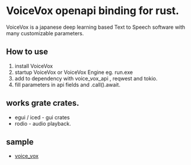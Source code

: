 # VoiceVox openapi binding for rust.
 VoiceVox is a japanese deep learning based Text to Speech software with many customizable parameters.

## How to use
 1. install VoiceVox
 2. startup VoiceVox or VoiceVox Engine eg. run.exe
 3. add to dependency with voice_vox_api , reqwest and tokio.
 4. fill parameters in api fields and .call().await.
## works grate crates.
 * egui / iced - gui crates
 * rodio - audio playback.
## sample
 * [voice_vox](https://github.com/t18b219k/voice_vox_gui/tree/master/voice_vox)
